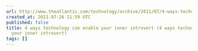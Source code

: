 ```yaml
---
url: http://www.theatlantic.com/technology/archive/2011/07/4-ways-technology-can-enable-your-inner-introvert/242469/
created_at: 2011-07-26 21:59 UTC
published: false
title: 4 ways technology can enable your inner introvert (4 ways technology can enable
  your inner introvert)
tags: []
---
```



